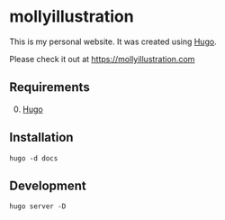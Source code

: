 # mollyillustration

This is my personal website. It was created using [Hugo](https://gohugo.io/).

Please check it out at https://mollyillustration.com

## Requirements

0. [Hugo](https://gohugo.io/)

## Installation

`hugo -d docs`

## Development

`hugo server -D`


